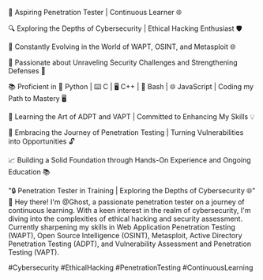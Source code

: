👋 Aspiring Penetration Tester | Continuous Learner 🌐

🔍 Exploring the Depths of Cybersecurity | Ethical Hacking Enthusiast 🛡️

🚀 Constantly Evolving in the World of WAPT, OSINT, and Metasploit 🌐

🔐 Passionate about Unraveling Security Challenges and Strengthening Defenses 🏹

📚 Proficient in 🐍 Python | ⌨️ C | 🖥️ C++ | 📜 Bash | 🌐 JavaScript | Coding my Path to Mastery 🖥️

🔑 Learning the Art of ADPT and VAPT | Committed to Enhancing My Skills 💡

🌟 Embracing the Journey of Penetration Testing | Turning Vulnerabilities into Opportunities 🔓

📈 Building a Solid Foundation through Hands-On Experience and Ongoing Education 📚

"🔒 Penetration Tester in Training | Exploring the Depths of Cybersecurity 🌐"
👋 Hey there! I'm @Ghost, a passionate penetration tester on a journey of continuous learning. With a keen interest in the realm of cybersecurity, I'm diving into the complexities of ethical hacking and security assessment. Currently sharpening my skills in Web Application Penetration Testing (WAPT), Open Source Intelligence (OSINT), Metasploit, Active Directory Penetration Testing (ADPT), and Vulnerability Assessment and Penetration Testing (VAPT).


#Cybersecurity #EthicalHacking #PenetrationTesting #ContinuousLearning

